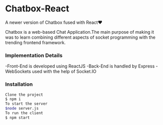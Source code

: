 # Chatbox-React
A newer version of Chatbox fused with React:heart:

Chatbox is a web-based Chat Application.The main purpose of making it was to learn combining different aspects of socket programming with
the trending frontend framework.

### Implementation Details
  -Front-End is developed using ReactJS
  -Back-End is handled by Express
  -WebSockets used with the help of Socket.IO
  
### Installation

```sh
Clone the project
$ npm i
To start the server
$node server.js
To run the client
$ npm start
